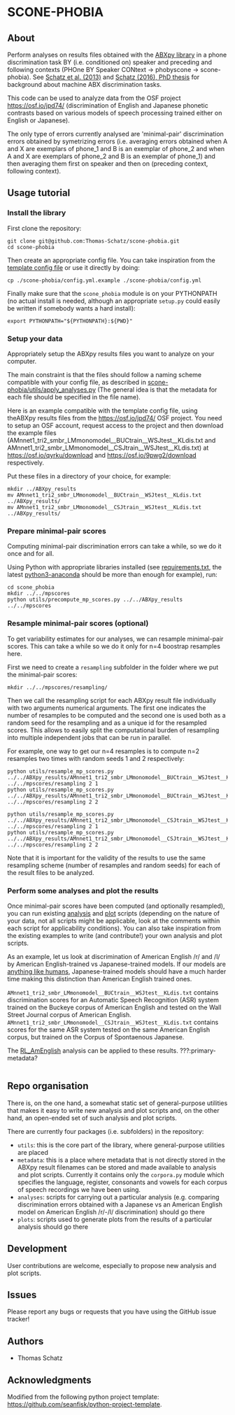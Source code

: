 # SCONE-PHOBIA

## About

Perform analyses on results files obtained with the [ABXpy library](https://github.com/bootphon/ABXpy) in a phone discrimination task BY (i.e. conditioned on) speaker and preceding and following contexts (PHOne BY Speaker CONtext -> phobyscone -> scone-phobia). See [Schatz et al. (2013)](http://thomas.schatz.cogserver.net/wp-content/uploads/2014/10/Schatz2013.pdf) and [Schatz (2016), PhD thesis](http://thomas.schatz.cogserver.net/wp-content/uploads/2016/10/Schatz2016.pdf) for background about machine ABX discrimination tasks.

This code can be used to analyze data from the OSF project https://osf.io/jpd74/ (discrimination of English and Japanese phonetic contrasts based on various models of speech processing trained either on English or Japanese).

The only type of errors currently analysed are 'minimal-pair' discrimination errors obtained by symetrizing errors (i.e. averaging errors obtained when A and X are exemplars of phone_1 and B is an exemplar of phone_2 and when A and X are exemplars of phone_2 and B is an exemplar of phone_1) and then averaging them first on speaker and then on (preceding context, following context).

## Usage tutorial

### Install the library
First clone the repository:
```
git clone git@github.com:Thomas-Schatz/scone-phobia.git
cd scone-phobia
```
Then create an appropriate config file. You can take inspiration from the [template config file](scone-phobia/config.yml.example) or use it directly by doing:
```
cp ./scone-phobia/config.yml.example ./scone-phobia/config.yml
```

Finally make sure that the `scone_phobia` module is on your PYTHONPATH (no actual install is needed, although an appropriate `setup.py` could easily be written if somebody wants a hard install):
```
export PYTHONPATH="${PYTHONPATH}:${PWD}"
```

### Setup your data
Appropriately setup the ABXpy results files you want to analyze on your computer.

The main constraint is that the files should follow a naming scheme compatible with your config file, as described in [scone-phobia/utils/apply_analyses.py](scone-phobia/utils/apply_analyses.py) (The general idea is that the metadata for each file should be specified in the file name).

Here is an example compatible with the template config file, using theABXpy results files from the https://osf.io/jpd74/ OSF project. You need to setup an OSF account, request access to the project and then download the example files (AMnnet1_tri2_smbr_LMmonomodel__BUCtrain__WSJtest__KLdis.txt and AMnnet1_tri2_smbr_LMmonomodel__CSJtrain__WSJtest__KLdis.txt) at https://osf.io/qyrku/download and https://osf.io/9pwg2/download respectively.

Put these files in a directory of your choice, for example:
```
mkdir ../ABXpy_results
mv AMnnet1_tri2_smbr_LMmonomodel__BUCtrain__WSJtest__KLdis.txt ../ABXpy_results/
mv AMnnet1_tri2_smbr_LMmonomodel__CSJtrain__WSJtest__KLdis.txt ../ABXpy_results/
```

### Prepare minimal-pair scores
Computing minimal-pair discrimination errors can take a while, so we do it once and for all.

Using Python with appropriate libraries installed (see [requirements.txt](requirements.txt), the latest [python3-anaconda](https://www.anaconda.com/download/) should be more than enough for example), run:
```
cd scone_phobia
mkdir ../../mpscores
python utils/precompute_mp_scores.py ../../ABXpy_results ../../mpscores
```

### Resample minimal-pair scores (optional)
To get variability estimates for our analyses, we can resample minimal-pair scores. This can take a while so we do it only for n=4 boostrap resamples here. 

First we need to create a `resampling` subfolder in the folder where we put the minimal-pair scores:
```
mkdir ../../mpscores/resampling/
```
Then we call the resampling script for each ABXpy result file individually with two arguments numerical arguments. The first one indicates the number of resamples to be computed and the second one is used both as a random seed for the resampling and as a unique id for the resampled scores. This allows to easily split the computational burden of resampling into multiple independent jobs that can be run in parallel.

For example, one way to get our n=4 resamples is to compute n=2 resamples two times with random seeds 1 and 2 respectively:
```
python utils/resample_mp_scores.py ../../ABXpy_results/AMnnet1_tri2_smbr_LMmonomodel__BUCtrain__WSJtest__KLdis.txt ../../mpscores/resampling 2 1
python utils/resample_mp_scores.py ../../ABXpy_results/AMnnet1_tri2_smbr_LMmonomodel__BUCtrain__WSJtest__KLdis.txt ../../mpscores/resampling 2 2

python utils/resample_mp_scores.py ../../ABXpy_results/AMnnet1_tri2_smbr_LMmonomodel__CSJtrain__WSJtest__KLdis.txt ../../mpscores/resampling 2 1
python utils/resample_mp_scores.py ../../ABXpy_results/AMnnet1_tri2_smbr_LMmonomodel__CSJtrain__WSJtest__KLdis.txt ../../mpscores/resampling 2 2
```
Note that it is important for the validity of the results to use the same resampling scheme (number of resamples and random seeds) for each of the result files to be analyzed.

### Perform some analyses and plot the results
Once minimal-pair scores have been computed (and optionally resampled), you can run existing [analysis](scone-phobia/analyses) and [plot](scone-phobia/plots) scripts (depending on the nature of your data, not all scripts might be applicable, look at the comments within each script for applicability conditions). You can also take inspiration from the existing examples to write (and contribute!) your own analysis and plot scripts.

As an example, let us look at discrimination of American English /r/ and /l/ by American English-trained vs Japanese-trained models. If our models are [anything like humans](https://en.wikipedia.org/wiki/Perception_of_English_/r/_and_/l/_by_Japanese_speakers#Perception), Japanese-trained models should have a much harder time making this distinction than American English trained ones.

`AMnnet1_tri2_smbr_LMmonomodel__BUCtrain__WSJtest__KLdis.txt` contains discrimination scores for an Automatic Speech Recognition (ASR) system trained on the Buckeye corpus of American English and tested on the Wall Street Journal corpus of American English. `AMnnet1_tri2_smbr_LMmonomodel__CSJtrain__WSJtest__KLdis.txt` contains scores for the same ASR system tested on the same American English corpus, but trained on the Corpus of Spontaenous Japanese.

The [RL_AmEnglish](./scone-phobia/analyses/RL_AmEnglish.py) analysis can be applied to these results.
???:primary-metadata?
```
``` 

## Repo organisation

There is, on the one hand, a somewhat static set of general-purpose utilities that makes it easy to write new analysis and plot scripts and, on the other hand, an open-ended set of such analysis and plot scripts.

There are currently four packages (i.e. subfolders) in the repository:
  - `utils`: this is the core part of the library, where general-purpose utilities are placed
  - `metadata`: this is a place where metadata that is not directly stored in the ABXpy result filenames can be stored and made available to analysis and plot scripts. Currently it contains only the `corpora.py` module which specifies the language, register, consonants and vowels for each corpus of speech recordings we have been using.
  - `analyses`: scripts for carrying out a particular analysis (e.g. comparing discrimination errors obtained with a Japanese vs an American English model on American English /r/-/l/ discrimination) should go there
  - `plots`: scripts used to generate plots from the results of a particular analysis should go there

## Development

User contributions are welcome, especially to propose new analysis and plot scripts.


## Issues

Please report any bugs or requests that you have using the GitHub issue tracker!


## Authors

  - Thomas Schatz

## Acknowledgments

Modified from the following python project template: https://github.com/seanfisk/python-project-template.
